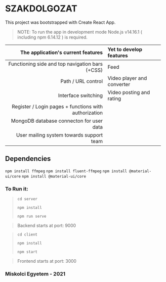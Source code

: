 # SZAKDOLGOZAT

This project was bootstrapped with Create React App.
>NOTE: To run the app in development mode Node.js v14.16.1 ( including npm 6.14.12 ) is required.

| **The application's current features**  | **Yet to develop features** |
| -------------: | :------------- |
| Functioning side and top navigation bars (+CSS)  | Feed  |
| Path / URL control  | Video player and converter  |
| Interface switching  | Video posting and rating |
| Register / Login pages + functions with authorization  |   |
| MongoDB database connecton for user data  |   |
| User mailing system towards support team  |   |

## Dependencies
```npm install ffmpeg```
```npm install fluent-ffmpeg```
```npm install @material-ui/core```
```npm install @material-ui/core```



### To Run it:
>```cd server```
>
>```npm install```
>
>```npm run serve```

>Backend starts at port: 9000
>

>
>```cd client```
>
>```npm install```
>
>```npm start```

>Frontend starts at port: 3000

### Miskolci Egyetem - 2021
